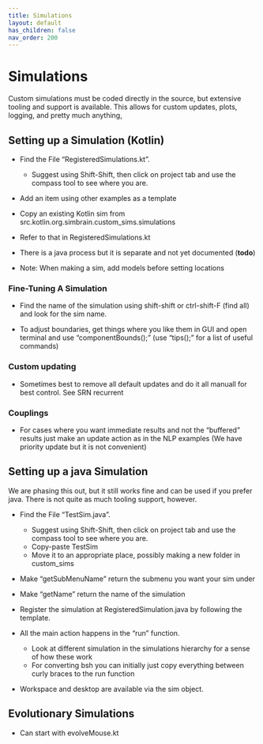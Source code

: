 ```yaml
---
title: Simulations
layout: default
has_children: false
nav_order: 200
---
```


# Simulations 

Custom simulations must be coded directly in the source, but extensive tooling and support is available. This allows for custom updates, plots, logging, and pretty much anything,

## Setting up a Simulation (Kotlin)

* Find the File “RegisteredSimulations.kt”. 
    * Suggest using Shift-Shift, then click on project tab and use the compass tool to see where you are.

* Add an item using other examples as a template

* Copy an existing Kotlin sim from src.kotlin.org.simbrain.custom_sims.simulations

* Refer to that in RegisteredSimulations.kt

* There is a java process but it is separate and not yet documented (**todo**)

* Note: When making a sim, add models before setting locations


### Fine-Tuning A Simulation

* Find the name of the simulation using shift-shift or ctrl-shift-F (find all) and look for the sim name.

* To adjust boundaries, get things where you like them in GUI and open terminal and use “componentBounds();” (use “tips();” for a list of useful commands)

### Custom updating

* Sometimes best to remove all default updates and do it all manuall for best control.  See SRN recurrent

### Couplings

* For cases where you want immediate results and not the “buffered” results just make an update action as in the NLP examples (We have priority update but it is not convenient)

## Setting up a java Simulation 

We are phasing this out, but it still works fine and can be used if you prefer java. There is not quite as much tooling support, however.

* Find the File “TestSim.java”. 
    * Suggest using Shift-Shift, then click on project tab and use the compass tool to see where you are.
    * Copy-paste TestSim
    * Move it to an appropriate place, possibly making a new folder in custom_sims

* Make “getSubMenuName”  return the submenu you want your sim under

* Make “getName” return the name of the simulation

* Register the simulation at RegisteredSimulation.java by following the template.

* All the main action happens in the “run” function.  
    * Look at different simulation in the simulations hierarchy for a sense of how these work
    * For converting bsh you can initially just copy everything between curly braces to the run function

* Workspace and desktop are available via the sim object.

## Evolutionary Simulations

* Can start with evolveMouse.kt
